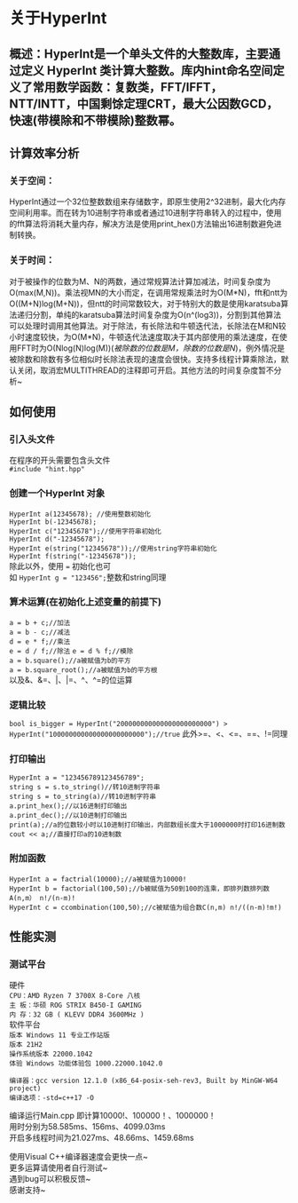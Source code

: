 # 关于HyperInt

## 概述：HyperInt是一个单头文件的大整数库，主要通过定义 HyperInt 类计算大整数。库内hint命名空间定义了常用数学函数：复数类，FFT/IFFT，NTT/INTT，中国剩馀定理CRT，最大公因数GCD，快速(带模除和不带模除)整数幂。

## 计算效率分析  
### 关于空间：  
HyperInt通过一个32位整数数组来存储数字，即原生使用2^32进制，最大化内存空间利用率。而在转为10进制字符串或者通过10进制字符串转入的过程中，使用的fft算法将消耗大量内存，解决方法是使用print_hex()方法输出16进制数避免进制转换。

### 关于时间：
对于被操作的位数为M、N的两数，通过常规算法计算加减法，时间复杂度为O(max(M,N))。乘法视MN的大小而定，在调用常规乘法时为O(M\*N)，fft和ntt为O((M+N)log(M+N))，但ntt的时间常数较大，对于特别大的数是使用karatsuba算法递归分割，单纯的karatsuba算法时间复杂度为O(n^(log3))，分割到其他算法可以处理时调用其他算法。对于除法，有长除法和牛顿迭代法，长除法在M和N较小时速度较快，为O(M\*N)，牛顿迭代法速度取决于其内部使用的乘法速度，在使用FFT时为O(Nlog(N)log(M))(*被除数的位数是M，除数的位数是N*)，例外情况是被除数和除数有多位相似时长除法表现的速度会很快。支持多线程计算乘除法，默认关闭，取消宏MULTITHREAD的注释即可开启。其他方法的时间复杂度暂不分析~

## 如何使用
### 引入头文件  
在程序的开头需要包含头文件  
`#include "hint.hpp"`

### 创建一个HyperInt 对象
`HyperInt a(12345678); //使用整数初始化`  
`HyperInt b(-12345678);`  
`HyperInt c("12345678");//使用字符串初始化`  
`HyperInt d("-12345678");`  
`HyperInt e(string("12345678"));//使用string字符串初始化`  
`HyperInt f(string("-12345678"));`  
除此以外，使用 `=` 初始化也可  
如 `HyperInt g = "123456";`整数和string同理  

### 算术运算(在初始化上述变量的前提下)  
`a = b + c;//加法`  
`a = b - c;//减法`  
`d = e * f;//乘法`  
`e = d / f;//除法`
`e = d % f;//模除`  
`a = b.square();//a被赋值为b的平方`  
`a = b.square_root();//a被赋值为b的平方根`  
以及&、&=、|、|=、^、^=的位运算  

### 逻辑比较  
`bool is_bigger = HyperInt("200000000000000000000000") > HyperInt("100000000000000000000000");//true`
此外>=、<、<=、==、!=同理

### 打印输出  
`HyperInt a = "123456789123456789";`    
`string s = s.to_string()//转10进制字符串`   
`string s = to_string(a)//转10进制字符串`  
`a.print_hex();//以16进制打印输出`  
`a.print_dec();//以10进制打印输出`   
`print(a);//a的位数较小时以10进制打印输出，内部数组长度大于1000000时打印16进制数`   
`cout << a;//直接打印a的10进制数`  

### 附加函数
`HyperInt a = factrial(10000);//a被赋值为10000!`  
`HyperInt b = factorial(100,50);//b被赋值为50到100的连乘，即排列数排列数A(n,m） n!/(n-m)!`  
`HyperInt c = ccombination(100,50);//c被赋值为组合数C(n,m) n!/((n-m)!m!)`  

## 性能实测
### 测试平台  
硬件  
`CPU：AMD Ryzen 7 3700X 8-Core 八核`  
`主 板：华硕 ROG STRIX B450-I GAMING`  
`内 存：32 GB ( KLEVV DDR4 3600MHz )`  
软件平台  
`版本	Windows 11 专业工作站版`  
`版本	21H2`  
`操作系统版本	22000.1042`  
`体验	Windows 功能体验包 1000.22000.1042.0`  

`编译器：gcc version 12.1.0 (x86_64-posix-seh-rev3, Built by MinGW-W64 project)`  
`编译选项：-std=c++17 -O`

编译运行Main.cpp 即计算10000!、100000！、1000000！  
用时分别为58.585ms、156ms、4099.03ms  
开启多线程时间为21.027ms、48.66ms、1459.68ms  

使用Visual C++编译器速度会更快一点~  
更多运算请使用者自行测试~  
遇到bug可以积极反馈~  
感谢支持~
